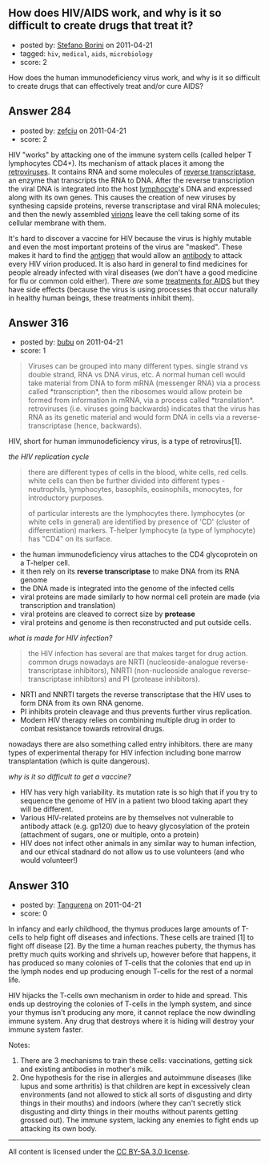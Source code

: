 ## How does HIV/AIDS work, and why is it so difficult to create drugs that treat it?

- posted by: [Stefano Borini](https://stackexchange.com/users/-1/23-stefano-borini) on 2011-04-21
- tagged: `hiv`, `medical`, `aids`, `microbiology`
- score: 2

How does the human immunodeficiency virus work, and why is it so difficult to create drugs that can effectively treat and/or cure AIDS?


## Answer 284

- posted by: [zefciu](https://stackexchange.com/users/-1/98-zefciu) on 2011-04-21
- score: 2

<p>HIV "works" by attacking one of the immune system cells (called helper T lymphocytes CD4+). Its mechanism of attack places it among the <a href="http://en.wikipedia.org/wiki/Retrovirus" rel="nofollow">retroviruses</a>. It contains RNA and some molecules of <a href="http://en.wikipedia.org/wiki/Reverse_transcriptase" rel="nofollow">reverse transcriptase</a>, an enzyme that transcripts the RNA to DNA. After the reverse transcription the viral DNA is integrated into the host <a href="http://en.wikipedia.org/wiki/Lymphocyte" rel="nofollow">lymphocyte</a>'s DNA and expressed along with its own genes. This causes the creation of new viruses by synthesing capside proteins, reverse transcriptase and viral RNA molecules; and then the newly assembled <a href="http://en.wikipedia.org/wiki/Virion#Structure" rel="nofollow">virions</a> leave the cell taking some of its cellular membrane with them.</p>

<p>It's hard to discover a vaccine for HIV because the virus is highly mutable and even the most important proteins of the virus are "masked".  These makes it hard to find the <a href="http://en.wikipedia.org/wiki/Antigen" rel="nofollow">antigen</a> that would allow an <a href="http://en.wikipedia.org/wiki/Antibody" rel="nofollow">antibody</a> to attack every HIV virion produced. It is also hard in general to find medicines for people already infected with viral diseases (we don't have a good medicine for flu or common cold either). There <em>are</em> some <a href="http://en.wikipedia.org/wiki/Hiv#Treatment" rel="nofollow">treatments for AIDS</a> but they have side effects (because the virus is using processes that occur naturally in healthy human beings, these treatments inhibit them).</p>



## Answer 316

- posted by: [bubu](https://stackexchange.com/users/-1/109-bubu) on 2011-04-21
- score: 1

<blockquote>
Viruses can be grouped into many different types. single strand vs double strand, RNA vs DNA virus, etc. A normal human cell would take material from DNA to form mRNA (messenger RNA) via a process called *transcription*, then the ribosomes would allow protein be formed from information in mRNA, via a process called *translation*. retroviruses (i.e. viruses going backwards) indicates that the virus has RNA as its genetic material and would form DNA in cells via a reverse-transcriptase (hence, backwards). </blockquote>

HIV, short for human immunodeficiency virus, is a type of retrovirus[1]. 

*the HIV replication cycle*

<blockquote>there are different types of cells in the blood, white cells, red cells. white cells can then be further divided into different types - neutrophils, lymphocytes, basophils, eosinophils, monocytes, for introductory purposes.<p><p>
of particular interests are the lymphocytes there. lymphocytes (or white cells in general) are identified by presence of 'CD' (cluster of differentiation) markers. T-helper lymphocyte (a type of lymphocyte) has "CD4" on its surface.</blockquote>

- the human immunodeficiency virus attaches to the CD4 glycoprotein on a T-helper cell. 
- it then rely on its **reverse transcriptase** to make DNA from its RNA genome
- the DNA made is integrated into the genome of the infected cells
- viral proteins are made similarly to how normal cell protein are made (via transcription and translation)
- viral proteins are cleaved to correct size by **protease**
- viral proteins and genome is then reconstructed and put outside cells.

*what is made for HIV infection?*

<blockquote>the HIV infection has several are that makes target for drug action. common drugs nowadays are NRTI (nucleoside-analogue reverse-transcriptase inhibitors), NNRTI (non-nucleoside analogue reverse-transcriptase inhibitors) and PI (protease inhibitors).</blockquote>

- NRTI and NNRTI targets the reverse transcriptase that the HIV uses to form DNA from its own RNA genome. 
- PI inhibits protein cleavage and thus prevents further virus replication.
- Modern HIV therapy relies on combining multiple drug in order to combat resistance towards retroviral drugs. 

nowadays there are also something called entry inhibitors. there are many types of experimental therapy for HIV infection including bone marrow transplantation (which is quite dangerous).

*why is it so difficult to get a vaccine?*

- HIV has very high variability. its mutation rate is so high that if you try to sequence the genome of HIV in a patient two blood taking apart they will be different.
- Various HIV-related proteins are by themselves not vulnerable to antibody attack (e.g. gp120) due to heavy glycosylation of the protein (attachment of sugars, one or multiple, onto a protein)
- HIV does not infect other animals in any similar way to human infection, and our ethical stadnard do not allow us to use volunteers (and who would volunteer!)


## Answer 310

- posted by: [Tangurena](https://stackexchange.com/users/-1/74-tangurena) on 2011-04-21
- score: 0

In infancy and early childhood, the thymus produces large amounts of T-cells to help fight off diseases and infections. These cells are trained [1] to fight off disease [2]. By the time a human reaches puberty, the thymus has pretty much quits working and shrivels up, however before that happens, it has produced so many colonies of T-cells that the colonies that end up in the lymph nodes end up producing enough T-cells for the rest of a normal life. 

HIV hijacks the T-cells own mechanism in order to hide and spread. This ends up destroying the colonies of T-cells in the lymph system, and since your thymus isn't producing any more, it cannot replace the now dwindling immune system. Any drug that destroys where it is hiding will destroy your immune system faster. 

Notes:  
1. There are 3 mechanisms to train these cells: vaccinations, getting sick and existing antibodies in mother's milk.   
2. One hypothesis for the rise in allergies and autoimmune diseases (like lupus and some arthritis) is that children are kept in excessively clean environments (and not allowed to stick all sorts of disgusting and dirty things in their mouths) and indoors (where they can't secretly stick disgusting and dirty things in their mouths without parents getting grossed out). The immune system, lacking any enemies to fight ends up attacking its own body. 



---

All content is licensed under the [CC BY-SA 3.0 license](https://creativecommons.org/licenses/by-sa/3.0/).
